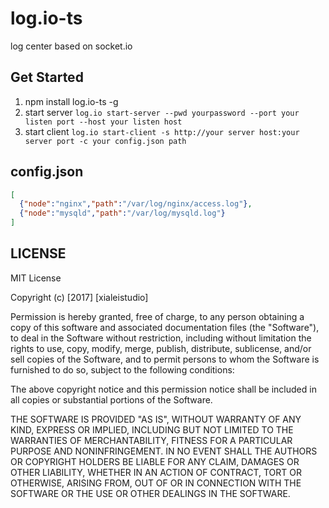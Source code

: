 # log.io-ts
log center based on socket.io
## Get Started
1. npm install log.io-ts -g
2. start server `log.io start-server --pwd yourpassword --port your listen port --host your listen host`
3. start client `log.io start-client -s http://your server host:your server port -c your config.json path`
## config.json
```json
[
  {"node":"nginx","path":"/var/log/nginx/access.log"},
  {"node":"mysqld","path":"/var/log/mysqld.log"}
]
```
## LICENSE
MIT License

Copyright (c) [2017] [xialeistudio]

Permission is hereby granted, free of charge, to any person obtaining a copy
of this software and associated documentation files (the "Software"), to deal
in the Software without restriction, including without limitation the rights
to use, copy, modify, merge, publish, distribute, sublicense, and/or sell
copies of the Software, and to permit persons to whom the Software is
furnished to do so, subject to the following conditions:

The above copyright notice and this permission notice shall be included in all
copies or substantial portions of the Software.

THE SOFTWARE IS PROVIDED "AS IS", WITHOUT WARRANTY OF ANY KIND, EXPRESS OR
IMPLIED, INCLUDING BUT NOT LIMITED TO THE WARRANTIES OF MERCHANTABILITY,
FITNESS FOR A PARTICULAR PURPOSE AND NONINFRINGEMENT. IN NO EVENT SHALL THE
AUTHORS OR COPYRIGHT HOLDERS BE LIABLE FOR ANY CLAIM, DAMAGES OR OTHER
LIABILITY, WHETHER IN AN ACTION OF CONTRACT, TORT OR OTHERWISE, ARISING FROM,
OUT OF OR IN CONNECTION WITH THE SOFTWARE OR THE USE OR OTHER DEALINGS IN THE
SOFTWARE.
